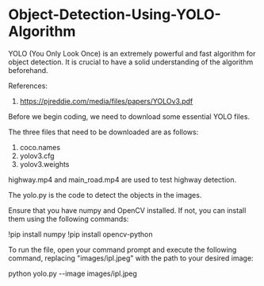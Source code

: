 # Object-Detection-Using-YOLO-Algorithm

YOLO (You Only Look Once) is an extremely powerful and fast algorithm for object detection.
It is crucial to have a solid understanding of the algorithm beforehand.

References:

1. https://pjreddie.com/media/files/papers/YOLOv3.pdf


Before we begin coding, we need to download some essential YOLO files.

The three files that need to be downloaded are as follows:

1. coco.names
2. yolov3.cfg
3. yolov3.weights

highway.mp4 and main_road.mp4 are used to test highway detection.

The yolo.py is the code to detect the objects in the images.

Ensure that you have numpy and OpenCV installed. If not, you can install them using the following commands:

!pip install numpy
!pip install opencv-python

To run the file, open your command prompt and execute the following command, replacing "images/ipl.jpeg" with the path to your desired image:

python yolo.py --image images/ipl.jpeg

